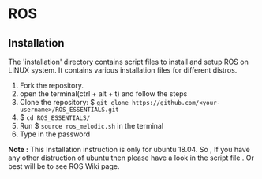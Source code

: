 # ROS

## Installation
The 'installation' directory contains script files to install and setup ROS on LINUX system. It contains various installation files for different distros.
1. Fork the repository.
2. open the terminal(ctrl + alt + t) and follow the steps
3. Clone the repository: $ `git clone https://github.com/<your-username>/ROS_ESSENTIALS.git` 
4. $ `cd ROS_ESSENTIALS/`
5. Run $ `source ros_melodic.sh` in the terminal
6. Type in the password  


**Note :** This Installation instruction is only for ubuntu 18.04. So , If you have any other distruction of ubuntu then please have a look in the script file . Or best will be to see ROS Wiki page.  
